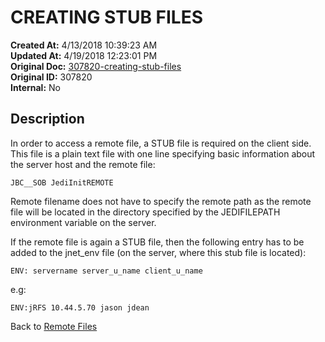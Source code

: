 # CREATING STUB FILES

**Created At:** 4/13/2018 10:39:23 AM  
**Updated At:** 4/19/2018 12:23:01 PM  
**Original Doc:** [307820-creating-stub-files](https://docs.jbase.com/44204-remote-files/307820-creating-stub-files)  
**Original ID:** 307820  
**Internal:** No  


## Description 

In order to access a remote file, a STUB file is required on the client side. This file is a plain text file with one line specifying basic information about the server host and the remote file:

```
JBC__SOB JediInitREMOTE   
```

Remote filename does not have to specify the remote path as the remote file will be located in the directory specified by the JEDIFILEPATH environment variable on the server.

If the remote file is again a STUB file, then the following entry has to be added to the jnet\_env file (on the server, where this stub file is located):

```
ENV: servername server_u_name client_u_name 
```

e.g:

```
ENV:jRFS 10.44.5.70 jason jdean
```



Back to [Remote Files](./../jbase-remote-file-service-%28jrfs%29)
